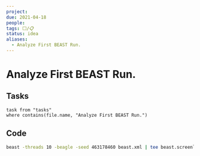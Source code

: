 ```yaml
---
project:
due: 2021-04-18
people:
tags: ⬜/📋 
status: idea
aliases:
  - Analyze First BEAST Run.
---
```


# Analyze First BEAST Run.

## Tasks

```dataview
task from "tasks"
where contains(file.name, "Analyze First BEAST Run.")
```

## Code

```bash
beast -threads 10 -beagle -seed 463178460 beast.xml | tee beast.screenlog
```